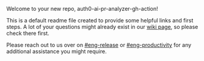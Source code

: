 
Welcome to your new repo, auth0-ai-pr-analyzer-gh-action!

This is a default readme file created to provide some helpful links and first steps.
A lot of your questions might already exist in our [wiki page](http://bit.ly/EngFAQ), so please check there first.

Please reach out to us over on [#eng-release](https://okta.slack.com/archives/C7L27G2Q5) or
[#eng-productivity](https://okta.slack.com/archives/C7LQ4U8T0) for any additional assistance you might require.
